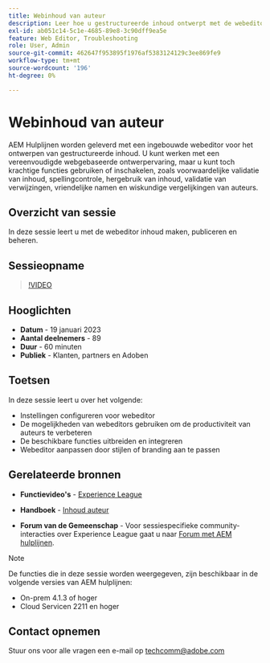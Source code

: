 ```yaml
---
title: Webinhoud van auteur
description: Leer hoe u gestructureerde inhoud ontwerpt met de webeditor.
exl-id: ab051c14-5c1e-4685-89e8-3c90dff9ea5e
feature: Web Editor, Troubleshooting
role: User, Admin
source-git-commit: 462647f953895f1976af5383124129c3ee869fe9
workflow-type: tm+mt
source-wordcount: '196'
ht-degree: 0%

---
```


# Webinhoud van auteur

AEM Hulplijnen worden geleverd met een ingebouwde webeditor voor het ontwerpen van gestructureerde inhoud. U kunt werken met een vereenvoudigde webgebaseerde ontwerpervaring, maar u kunt toch krachtige functies gebruiken of inschakelen, zoals voorwaardelijke validatie van inhoud, spellingcontrole, hergebruik van inhoud, validatie van verwijzingen, vriendelijke namen en wiskundige vergelijkingen van auteurs.

## Overzicht van sessie

In deze sessie leert u met de webeditor inhoud maken, publiceren en beheren.

## Sessieopname

>[!VIDEO](https://video.tv.adobe.com/v/3414171/dita-authoring-ccms-web-author?quality=12&learn=on)

## Hooglichten

- **Datum** - 19 januari 2023
- **Aantal deelnemers** - 89
- **Duur** - 60 minuten
- **Publiek** - Klanten, partners en Adoben

## Toetsen

In deze sessie leert u over het volgende:
- Instellingen configureren voor webeditor
- De mogelijkheden van webeditors gebruiken om de productiviteit van auteurs te verbeteren
- De beschikbare functies uitbreiden en integreren
- Webeditor aanpassen door stijlen of branding aan te passen

## Gerelateerde bronnen

- **Functievideo&#39;s** -  [Experience League](https://experienceleague.adobe.com/docs/experience-manager-guides-learn/videos/advanced-user-guide/overview.html?lang=en)

- **Handboek** - [Inhoud auteur](https://help.adobe.com/en_US/xml-documentation-for-adobe-experience-manager/index.html#t=DXML-master-map/authoring-content.html)

- **Forum van de Gemeenschap** - Voor sessiespecifieke community-interacties over Experience League gaat u naar  [Forum met AEM hulplijnen](https://experienceleaguecommunities.adobe.com/t5/experience-manager-guides/bd-p/xml-documentation-discussions).

>[!NOTE]
>
> De functies die in deze sessie worden weergegeven, zijn beschikbaar in de volgende versies van AEM hulplijnen:
> - On-prem 4.1.3 of hoger
> - Cloud Servicen 2211 en hoger

## Contact opnemen

Stuur ons voor alle vragen een e-mail op <techcomm@adobe.com>

